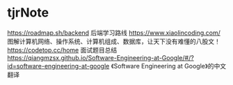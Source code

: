 # tjrNote

https://roadmap.sh/backend 后端学习路线
https://www.xiaolincoding.com/  图解计算机网络、操作系统、计算机组成、数据库，让天下没有难懂的八股文！
https://codetop.cc/home  面试题目总结
https://qiangmzsx.github.io/Software-Engineering-at-Google/#/?id=software-engineering-at-google   《Software Engineering at Google》的中文翻译
